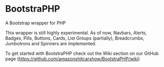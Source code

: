 # BootstraPHP
A Bootstrap wrapper for PHP

This wrapper is still highly experimental. As of now, Navbars, Alerts, Badges, Pills, Buttons, Cards, List Groups (partially), Breadcrumbs, Jumbotrons and Spinners are implemented.

To get started with BootstraPHP check out the Wiki section on our GitHub page (https://github.com/amazonshitcarshow/BootstraPHP/wiki)

